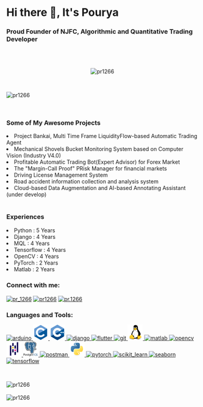 <h1 align="left">Hi there 👋, It's Pourya</h1>
<h3 align="left">Proud Founder of NJFC, Algorithmic and Quantitative Trading Developer</h3>
<br>

<br>
<div align='center'>
<p><img align="center" src="https://github.com/pr1266/pr1266/blob/main/ezgif.com-gif-maker.gif" alt="pr1266" /></p>
</div>
<br>
<p align="left"> <img src="https://komarev.com/ghpvc/?username=pr1266&label=Profile%20views&color=0e75b6&style=flat" alt="pr1266" /> </p>

<br>
<h3 align="left">Some of My Awesome Projects</h3>
<li>Project Bankai, Multi Time Frame LiquidityFlow-based Automatic Trading Agent</li>
<li>Mechanical Shovels Bucket Monitoring System based on Computer Vision (Industry V4.0)</li>
<li>Profitable Automatic Trading Bot(Expert Advisor) for Forex Market</li>
<li>The "Margin-Call Proof" PRisk Manager for financial markets</li>
<li>Driving License Management System</li>
<li>Road accident information collection and analysis system</li>
<li>Cloud-based Data Augmentation and AI-based Annotating Assistant (under develop)</li>
<br>
<h3 align="left">Experiences</h3>
<li>Python : 5 Years</li>
<li>Django : 4 Years</li>
<li>MQL : 4 Years</li>
<li>Tensorflow : 4 Years</li>
<li>OpenCV : 4 Years</li>
<li>PyTorch : 2 Years</li>
<li>Matlab : 2 Years</li>

<h3 align="left">Connect with me:</h3>
<p align="left">
<a href="https://t.me/pr1266" target="blank"><img align="center" src="https://github.com/gauravghongde/social-icons/blob/master/SVG/Color/Telegram.svg" alt="pr_1266" height="30" width="40" /></a>
<a href="https://linkedin.com/in/pr1266" target="blank"><img align="center" src="https://raw.githubusercontent.com/rahuldkjain/github-profile-readme-generator/master/src/images/icons/Social/linked-in-alt.svg" alt="pr1266" height="30" width="40" /></a>
<a href="https://instagram.com/pr.1266" target="blank"><img align="center" src="https://raw.githubusercontent.com/rahuldkjain/github-profile-readme-generator/master/src/images/icons/Social/instagram.svg" alt="pr.1266" height="30" width="40" /></a>
</p>




<h3 align="left">Languages and Tools:</h3>
<p align="left"> <a href="https://www.arduino.cc/" target="_blank" rel="noreferrer"> <img src="https://cdn.worldvectorlogo.com/logos/arduino-1.svg" alt="arduino" width="40" height="40"/> </a> <a href="https://www.cprogramming.com/" target="_blank" rel="noreferrer"> <img src="https://raw.githubusercontent.com/devicons/devicon/master/icons/c/c-original.svg" alt="c" width="40" height="40"/> </a> <a href="https://www.w3schools.com/cpp/" target="_blank" rel="noreferrer"> <img src="https://raw.githubusercontent.com/devicons/devicon/master/icons/cplusplus/cplusplus-original.svg" alt="cplusplus" width="40" height="40"/> </a> <a href="https://www.djangoproject.com/" target="_blank" rel="noreferrer"> <img src="https://cdn.worldvectorlogo.com/logos/django.svg" alt="django" width="40" height="40"/> </a> <a href="https://flutter.dev" target="_blank" rel="noreferrer"> <img src="https://www.vectorlogo.zone/logos/flutterio/flutterio-icon.svg" alt="flutter" width="40" height="40"/> </a> <a href="https://git-scm.com/" target="_blank" rel="noreferrer"> <img src="https://www.vectorlogo.zone/logos/git-scm/git-scm-icon.svg" alt="git" width="40" height="40"/> </a> <a href="https://www.linux.org/" target="_blank" rel="noreferrer"> <img src="https://raw.githubusercontent.com/devicons/devicon/master/icons/linux/linux-original.svg" alt="linux" width="40" height="40"/> </a> <a href="https://www.mathworks.com/" target="_blank" rel="noreferrer"> <img src="https://upload.wikimedia.org/wikipedia/commons/2/21/Matlab_Logo.png" alt="matlab" width="40" height="40"/> </a> <a href="https://opencv.org/" target="_blank" rel="noreferrer"> <img src="https://www.vectorlogo.zone/logos/opencv/opencv-icon.svg" alt="opencv" width="40" height="40"/> </a> <a href="https://pandas.pydata.org/" target="_blank" rel="noreferrer"> <img src="https://raw.githubusercontent.com/devicons/devicon/2ae2a900d2f041da66e950e4d48052658d850630/icons/pandas/pandas-original.svg" alt="pandas" width="40" height="40"/> </a> <a href="https://www.postgresql.org" target="_blank" rel="noreferrer"> <img src="https://raw.githubusercontent.com/devicons/devicon/master/icons/postgresql/postgresql-original-wordmark.svg" alt="postgresql" width="40" height="40"/> </a> <a href="https://postman.com" target="_blank" rel="noreferrer"> <img src="https://www.vectorlogo.zone/logos/getpostman/getpostman-icon.svg" alt="postman" width="40" height="40"/> </a> <a href="https://www.python.org" target="_blank" rel="noreferrer"> <img src="https://raw.githubusercontent.com/devicons/devicon/master/icons/python/python-original.svg" alt="python" width="40" height="40"/> </a> <a href="https://pytorch.org/" target="_blank" rel="noreferrer"> <img src="https://www.vectorlogo.zone/logos/pytorch/pytorch-icon.svg" alt="pytorch" width="40" height="40"/> </a> <a href="https://scikit-learn.org/" target="_blank" rel="noreferrer"> <img src="https://upload.wikimedia.org/wikipedia/commons/0/05/Scikit_learn_logo_small.svg" alt="scikit_learn" width="40" height="40"/> </a> <a href="https://seaborn.pydata.org/" target="_blank" rel="noreferrer"> <img src="https://seaborn.pydata.org/_images/logo-mark-lightbg.svg" alt="seaborn" width="40" height="40"/> </a> <a href="https://www.tensorflow.org" target="_blank" rel="noreferrer"> <img src="https://www.vectorlogo.zone/logos/tensorflow/tensorflow-icon.svg" alt="tensorflow" width="40" height="40"/> </a> </p>
<br>

<p align='left'><img src="https://github-readme-stats.vercel.app/api?username=pr1266&show_icons=true&theme=great-gatsby&hide=prs,contribs" alt="pr1266" />
<br />
<br />
<img src="https://github-readme-stats.vercel.app/api/top-langs/?username=pr1266&layout=compact&theme=great-gatsby" alt="pr1266" />
</p>
